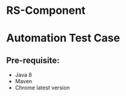 # RS-Component
# Automation Test Case

Pre-requisite:
-------------
 * Java 8
 * Maven 
 * Chrome latest version
